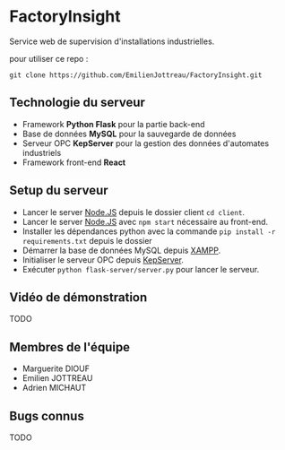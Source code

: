# FactoryInsight

Service web de supervision d'installations industrielles.

pour utiliser ce repo :

`git clone https://github.com/EmilienJottreau/FactoryInsight.git`

## Technologie du serveur

- Framework **Python Flask** pour la partie back-end
- Base de données **MySQL** pour la sauvegarde de données
- Serveur OPC **KepServer** pour la gestion des données d'automates industriels
- Framework front-end **React**

## Setup du serveur
- Lancer le server [Node.JS](https://nodejs.org/en/download/current) depuis le dossier client `cd client`.
- Lancer le server [Node.JS](https://nodejs.org/en/download/current) avec `npm start` nécessaire au front-end.
- Installer les dépendances python avec la commande `pip install -r requirements.txt` depuis le dossier
- Démarrer la base de données MySQL depuis [XAMPP](https://www.apachefriends.org/fr/download.html).                  
- Initialiser le serveur OPC depuis [KepServer](https://www.kepware.fr/produit/kepserverex/).
- Exécuter `python flask-server/server.py` pour lancer le serveur.

## Vidéo de démonstration

TODO

## Membres de l'équipe

- Marguerite DIOUF
- Emilien JOTTREAU
- Adrien MICHAUT

## Bugs connus

TODO